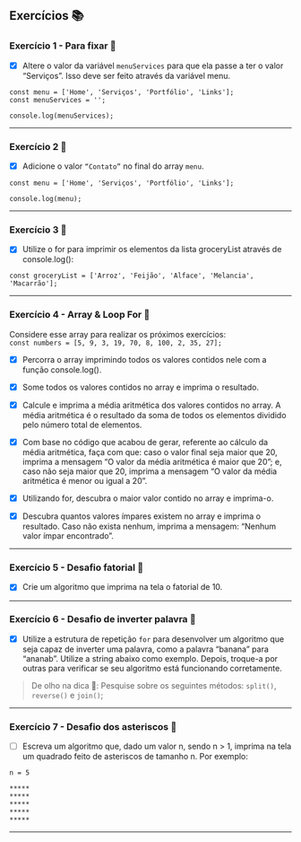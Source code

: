 ## Exercícios :books:

### Exercício 1 - Para fixar 🎯

- [x] Altere o valor da variável `menuServices` para que ela passe a ter o valor “Serviços”. Isso deve ser feito através da variável menu.

```
const menu = ['Home', 'Serviços', 'Portfólio', 'Links'];
const menuServices = '';

console.log(menuServices);
```

---

### Exercício 2 :dart:

- [x] Adicione o valor `“Contato”` no final do array `menu`.

```
const menu = ['Home', 'Serviços', 'Portfólio', 'Links'];

console.log(menu);
```

---

### Exercício 3 :dart:

- [x] Utilize o for para imprimir os elementos da lista groceryList através de console.log():

```
const groceryList = ['Arroz', 'Feijão', 'Alface', 'Melancia', 'Macarrão'];
```

---

### Exercício 4 - Array & Loop For :dart:

Considere esse array para realizar os próximos exercícios: <br>
`const numbers = [5, 9, 3, 19, 70, 8, 100, 2, 35, 27];`<br>

- [x] Percorra o array imprimindo todos os valores contidos nele com a função console.log().

- [x] Some todos os valores contidos no array e imprima o resultado.

- [x] Calcule e imprima a média aritmética dos valores contidos no array. A média aritmética é o resultado da soma de todos os elementos dividido pelo número total de elementos.

- [x] Com base no código que acabou de gerar, referente ao cálculo da média aritmética, faça com que: caso o valor final seja maior que 20, imprima a mensagem “O valor da média aritmética é maior que 20”; e, caso não seja maior que 20, imprima a mensagem “O valor da média aritmética é menor ou igual a 20”.

- [x] Utilizando for, descubra o maior valor contido no array e imprima-o.

- [x] Descubra quantos valores ímpares existem no array e imprima o resultado. Caso não exista nenhum, imprima a mensagem: “Nenhum valor ímpar encontrado”.

---

### Exercício 5 - Desafio fatorial :dart:

- [x] Crie um algoritmo que imprima na tela o fatorial de 10.

---

### Exercício 6 - Desafio de inverter palavra :dart:

- [x] Utilize a estrutura de repetição `for` para desenvolver um algoritmo que seja capaz de inverter uma palavra, como a palavra “banana” para “ananab”. Utilize a string abaixo como exemplo. Depois, troque-a por outras para verificar se seu algoritmo está funcionando corretamente.

> De olho na dica 👀: Pesquise sobre os seguintes métodos: `split()`, `reverse()` e `join()`;

---

### Exercício 7 - Desafio dos asteriscos :dart:

- [ ] Escreva um algoritmo que, dado um valor n, sendo n > 1, imprima na tela um quadrado feito de asteriscos de tamanho n. Por exemplo:

```
n = 5

*****
*****
*****
*****
*****
```

---
